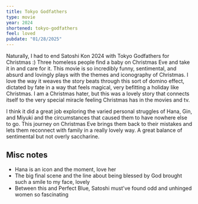 ```yaml
---
title: Tokyo Godfathers
type: movie
year: 2024
shortened: tokyo-godfathers
feel: loved
pubdate: "01/28/2025"
---
```


Naturally, I had to end Satoshi Kon 2024 with Tokyo Godfathers for Christmas :) Three homeless people find a baby on Christmas Eve and take it in and care for it. This movie is so incredibly funny, sentimental, and absurd and lovingly plays with the themes and iconography of Christmas. I love the way it weaves the story beats through this sort of domino effect, dictated by fate in a way that feels magical, very befitting a holiday like Christmas. I am a Christmas hater, but this was a lovely story that connects itself to the very special miracle feeling Christmas has in the movies and tv.

I think it did a great job exploring the varied personal struggles of Hana, Gin, and Miyuki and the circumstances that caused them to have nowhere else to go. This journey on Christmas Eve brings them back to their mistakes and lets them reconnect with family in a really lovely way. A great balance of sentimental but not overly saccharine.

## Misc notes

- Hana is an icon and the moment, love her
- The big final scene and the line about being blessed by God brought such a smile to my face, lovely
- Between this and Perfect Blue, Satoshi must've found odd and unhinged women so fascinating
